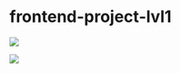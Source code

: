 # frontend-project-lvl1

<a href="https://codeclimate.com/github/codeclimate/codeclimate/maintainability"><img src="https://api.codeclimate.com/v1/badges/a99a88d28ad37a79dbf6/maintainability" /></a>


![](https://github.com/agaevramesh/frontend-project-lvl1/workflows/lint-project-lvl1/badge.svg)


<script id="asciicast-8B5HY33jAAVVFW775Na9Nx7XK" src="https://asciinema.org/a/8B5HY33jAAVVFW775Na9Nx7XK.js" async></script>
